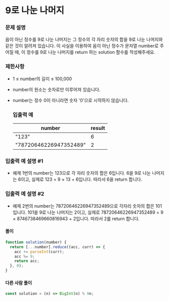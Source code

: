 # 9로 나눈 나머지

### 문제 설명

음이 아닌 정수를 9로 나눈 나머지는 그 정수의 각 자리 숫자의 합을 9로 나눈 나머지와 같은 것이 알려져 있습니다.
이 사실을 이용하여 음이 아닌 정수가 문자열 number로 주어질 때, 이 정수를 9로 나눈 나머지를 return 하는 solution 함수를 작성해주세요.

### 제한사항

- 1 ≤ number의 길이 ≤ 100,000
- number의 원소는 숫자로만 이루어져 있습니다.
- number는 정수 0이 아니라면 숫자 '0'으로 시작하지 않습니다.

  ### 입출력 예

  | number                 | result |
  | ---------------------- | ------ |
  | "123"                  | 6      |
  | "78720646226947352489" | 2      |

### 입출력 예 설명 #1

- 예제 1번의 number는 123으로 각 자리 숫자의 합은 6입니다. 6을 9로 나눈 나머지는 6이고, 실제로 123 = 9 × 13 + 6입니다. 따라서 6을 return 합니다.

### 입출력 예 설명 #2

- 예제 2번의 number는 78720646226947352489으로 각자리 숫자의 합은 101입니다. 101을 9로 나눈 나머지는 2이고, 실제로 78720646226947352489 = 9 × 8746738469660816943 + 2입니다. 따라서 2를 return 합니다.

#### 풀이

```javascript
function solution(number) {
  return [...number].reduce((acc, curr) => {
    acc += parseInt(curr);
    acc %= 9;
    return acc;
  }, 0);
}
```

#### 다른 사람 풀이

```javascript
const solution = (n) => BigInt(n) % 9n;
```
